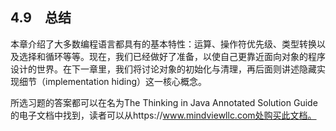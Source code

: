 ## 4.9　总结

本章介绍了大多数编程语言都具有的基本特性：运算、操作符优先级、类型转换以及选择和循环等等。现在，我们已经做好了准备，以使自己更靠近面向对象的程序设计的世界。在下一章里，我们将讨论对象的初始化与清理，再后面则讲述隐藏实现细节（implementation hiding）这一核心概念。

所选习题的答案都可以在名为The Thinking in Java Annotated Solution Guide的电子文档中找到，读者可以从https://www.mindviewllc.com处购买此文档。